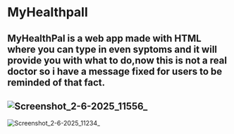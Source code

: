 # MyHealthpall
MyHealthPal is a web app made with HTML where you can type in even syptoms and it will provide you with what to do,now this is not a real doctor  so  i have a message fixed for users to be reminded of that fact. 
---------------------------------------------------------------------------------------------------------------------------------------------------------------------------------------------------------------------
![Screenshot_2-6-2025_11556_](https://github.com/user-attachments/assets/6104dc47-60c5-41bb-979e-25c1a58fff95)
---------------------------------------------------------------------------------------------------------------------------------------------------------------------------------------------------------------------
![Screenshot_2-6-2025_11234_](https://github.com/user-attachments/assets/185ac2f0-d7b3-49a3-bd58-81beaac430ad)
